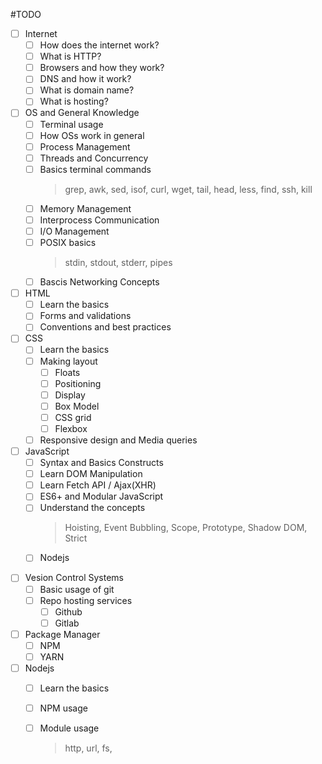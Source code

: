 #TODO

* [ ] Internet
  * [ ] How does the internet work?
  * [ ] What is HTTP?
  * [ ] Browsers and how they work?
  * [ ] DNS and how it work?
  * [ ] What is domain name?
  * [ ] What is hosting?
* [ ] OS and General Knowledge
  * [ ] Terminal usage
  * [ ] How OSs work in general
  * [ ] Process Management
  * [ ] Threads and Concurrency
  * [ ] Basics terminal commands
    > grep, awk, sed, isof, curl, wget,
    > tail, head, less, find, ssh, kill
  * [ ] Memory Management
  * [ ] Interprocess Communication
  * [ ] I/O Management
  * [ ] POSIX basics
    > stdin, stdout, stderr, pipes
  * [ ] Bascis Networking Concepts
  
* [ ] HTML
  * [ ] Learn the basics
  * [ ] Forms and validations
  * [ ] Conventions and best practices
* [ ] CSS
  * [ ] Learn the basics
  * [ ] Making layout
    - [ ] Floats
    - [ ] Positioning    
    - [ ] Display    
    - [ ] Box Model
    - [ ] CSS grid    
    - [ ] Flexbox    
  * [ ] Responsive design and Media queries
* [ ] JavaScript
  * [ ] Syntax and Basics Constructs
  * [ ] Learn DOM Manipulation
  * [ ] Learn Fetch API / Ajax(XHR)
  * [ ] ES6+ and Modular JavaScript
  * [ ] Understand the concepts
    > Hoisting, Event Bubbling, Scope,
    > Prototype, Shadow DOM, Strict
  * [ ] Nodejs
    > 
* [ ] Vesion Control Systems
  * [ ] Basic usage of git
  * [ ] Repo hosting services
    * [ ] Github
    * [ ] Gitlab
* [ ] Package Manager
  * [ ] NPM
  * [ ] YARN
* [ ] Nodejs
  * [ ] Learn the basics
  * [ ] NPM usage
  * [ ] Module usage
    > http, url, fs, 
   
